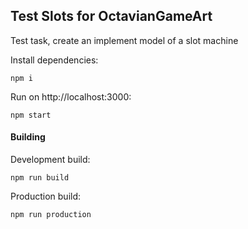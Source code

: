 ## Test Slots for OctavianGameArt

Test task, create an implement model of a slot machine

Install dependencies:
```
npm i
```

Run on http://localhost:3000:
```
npm start
```

#### Building

Development build:
```
npm run build
```

Production build:
```
npm run production
```